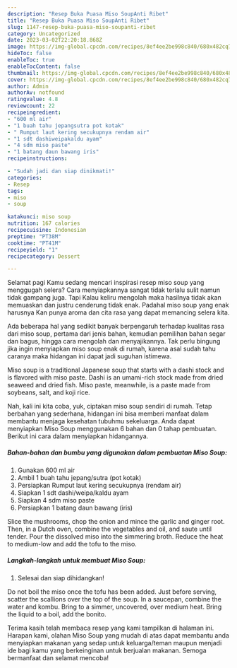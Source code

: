 ```yaml
---
description: "Resep Buka Puasa Miso SoupAnti Ribet"
title: "Resep Buka Puasa Miso SoupAnti Ribet"
slug: 1147-resep-buka-puasa-miso-soupanti-ribet
category: Uncategorized
date: 2023-03-02T22:20:18.868Z
image: https://img-global.cpcdn.com/recipes/8ef4ee2be998c840/680x482cq70/miso-soup-foto-resep-utama.jpg
hideToc: false
enableToc: true
enableTocContent: false
thumbnail: https://img-global.cpcdn.com/recipes/8ef4ee2be998c840/680x482cq70/miso-soup-foto-resep-utama.jpg
cover: https://img-global.cpcdn.com/recipes/8ef4ee2be998c840/680x482cq70/miso-soup-foto-resep-utama.jpg
author: Admin
authorAv: notfound
ratingvalue: 4.8
reviewcount: 22
recipeingredient:
- "600 ml air"
- "1 buah tahu jepangsutra pot kotak"
- " Rumput laut kering secukupnya rendam air"
- "1 sdt dashiweipakaldu ayam"
- "4 sdm miso paste"
- "1 batang daun bawang iris"
recipeinstructions:

- "Sudah jadi dan siap dinikmati!"
categories:
- Resep
tags:
- miso
- soup

katakunci: miso soup 
nutrition: 167 calories
recipecuisine: Indonesian
preptime: "PT38M"
cooktime: "PT41M"
recipeyield: "1"
recipecategory: Dessert

---
```



Selamat pagi Kamu sedang mencari inspirasi resep miso soup yang menggugah selera? Cara menyiapkannya sangat tidak terlalu sulit namun tidak gampang juga. Tapi Kalau keliru mengolah maka hasilnya tidak akan memuaskan dan justru cenderung tidak enak. Padahal miso soup yang enak harusnya Kan punya aroma dan cita rasa yang dapat memancing selera kita.


Ada beberapa hal yang sedikit banyak berpengaruh terhadap kualitas rasa dari miso soup, pertama dari jenis bahan, kemudian pemilihan bahan segar dan bagus, hingga cara mengolah dan menyajikannya. Tak perlu bingung jika ingin menyiapkan miso soup enak di rumah, karena asal sudah tahu caranya maka hidangan ini dapat jadi suguhan istimewa.

Miso soup is a traditional Japanese soup that starts with a dashi stock and is flavored with miso paste. Dashi is an umami-rich stock made from dried seaweed and dried fish. Miso paste, meanwhile, is a paste made from soybeans, salt, and koji rice.


Nah, kali ini kita coba, yuk, ciptakan miso soup sendiri di rumah. Tetap berbahan yang sederhana, hidangan ini bisa memberi manfaat dalam membantu menjaga kesehatan tubuhmu sekeluarga. Anda dapat menyiapkan Miso Soup menggunakan 6 bahan dan 0 tahap pembuatan. Berikut ini cara dalam menyiapkan hidangannya.

<!--inarticleads1-->

##### Bahan-bahan dan bumbu yang digunakan dalam pembuatan Miso Soup:

1. Gunakan 600 ml air
1. Ambil 1 buah tahu jepang/sutra (pot kotak)
1. Persiapkan  Rumput laut kering secukupnya (rendam air)
1. Siapkan 1 sdt dashi/weipa/kaldu ayam
1. Siapkan 4 sdm miso paste
1. Persiapkan 1 batang daun bawang (iris)


Slice the mushrooms, chop the onion and mince the garlic and ginger root. Then, in a Dutch oven, combine the vegetables and oil, and saute until tender. Pour the dissolved miso into the simmering broth. Reduce the heat to medium-low and add the tofu to the miso. 

<!--inarticleads2-->

##### Langkah-langkah untuk membuat Miso Soup:


1. Selesai dan siap dihidangkan!

Do not boil the miso once the tofu has been added. Just before serving, scatter the scallions over the top of the soup. In a saucepan, combine the water and kombu. Bring to a simmer, uncovered, over medium heat. Bring the liquid to a boil, add the bonito. 

Terima kasih telah membaca resep yang kami tampilkan di halaman ini. Harapan kami, olahan Miso Soup yang mudah di atas dapat membantu anda menyiapkan makanan yang sedap untuk keluarga/teman maupun menjadi ide bagi kamu yang berkeinginan untuk berjualan makanan. Semoga bermanfaat dan selamat mencoba!
